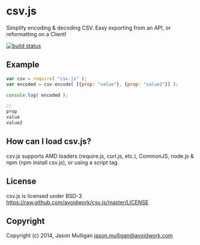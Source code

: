 # csv.js
Simplify encoding & decoding CSV. Easy exporting from an API, or reformatting on a Client!

[![build status](https://secure.travis-ci.org/avoidwork/csv.js.svg)](http://travis-ci.org/avoidwork/csv.js)


## Example
```javascript
var csv = require( "csv.js" );
var encoded = csv.encode( [{prop: "value"}, {prop: "value2"}] );

console.log( encoded );

//
prop
value
value2
```

## How can I load csv.js?
csv.js supports AMD loaders (require.js, curl.js, etc.), CommonJS, node.js & npm (npm install csv.js), or using a script tag.

## License
csv.js is licensed under BSD-3 https://raw.github.com/avoidwork/csv.js/master/LICENSE

## Copyright
Copyright (c) 2014, Jason Mulligan <jason.mulligan@avoidwork.com>
